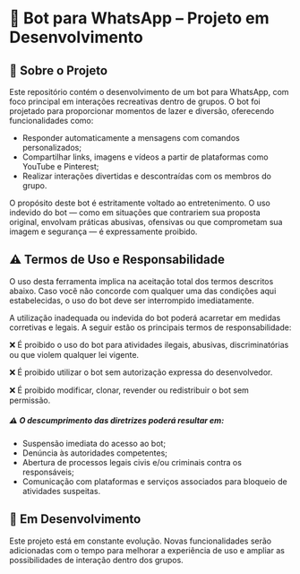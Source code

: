 # **📱 Bot para WhatsApp – Projeto em Desenvolvimento**

## **📌 Sobre o Projeto**
Este repositório contém o desenvolvimento de um bot para WhatsApp, com foco principal em interações recreativas dentro de grupos. 
O bot foi projetado para proporcionar momentos de lazer e diversão, oferecendo funcionalidades como:

- Responder automaticamente a mensagens com comandos personalizados;
- Compartilhar links, imagens e vídeos a partir de plataformas como YouTube e Pinterest;
- Realizar interações divertidas e descontraídas com os membros do grupo.

O propósito deste bot é estritamente voltado ao entretenimento. O uso indevido do bot — como em situações que contrariem sua proposta original, 
envolvam práticas abusivas, ofensivas ou que comprometam sua imagem e segurança — é expressamente proibido.

## **⚠️ Termos de Uso e Responsabilidade**

O uso desta ferramenta implica na aceitação total dos termos descritos abaixo. Caso você não concorde com qualquer uma das condições aqui estabelecidas, 
o uso do bot deve ser interrompido imediatamente.

A utilização inadequada ou indevida do bot poderá acarretar em medidas corretivas e legais. A seguir estão os principais termos de responsabilidade:

❌ É proibido o uso do bot para atividades ilegais, abusivas, discriminatórias ou que violem qualquer lei vigente.

❌ É proibido utilizar o bot sem autorização expressa do desenvolvedor.

❌ É proibido modificar, clonar, revender ou redistribuir o bot sem permissão.

##### **⚠️ O descumprimento das diretrizes poderá resultar em:**
  - Suspensão imediata do acesso ao bot;
  - Denúncia às autoridades competentes;
  - Abertura de processos legais civis e/ou criminais contra os responsáveis;
  - Comunicação com plataformas e serviços associados para bloqueio de atividades suspeitas.

## 🚧 Em Desenvolvimento
Este projeto está em constante evolução. Novas funcionalidades serão adicionadas com o tempo para melhorar a experiência de uso e 
ampliar as possibilidades de interação dentro dos grupos.
